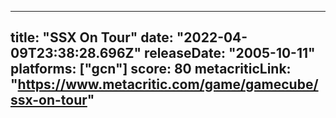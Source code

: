 
---
title: "SSX On Tour"
date: "2022-04-09T23:38:28.696Z"
releaseDate: "2005-10-11"
platforms: ["gcn"]
score: 80
metacriticLink: "https://www.metacritic.com/game/gamecube/ssx-on-tour"
---
